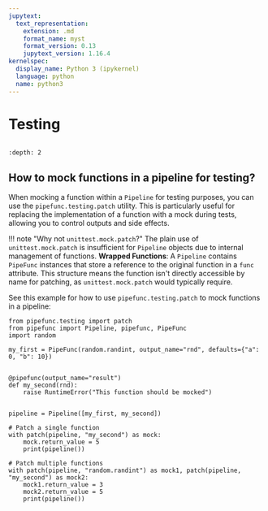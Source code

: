 ```yaml
---
jupytext:
  text_representation:
    extension: .md
    format_name: myst
    format_version: 0.13
    jupytext_version: 1.16.4
kernelspec:
  display_name: Python 3 (ipykernel)
  language: python
  name: python3
---
```


# Testing

```{try-notebook}
```

```{contents} ToC
:depth: 2
```

## How to mock functions in a pipeline for testing?

When mocking a function within a `Pipeline` for testing purposes, you can use the `pipefunc.testing.patch` utility.
This is particularly useful for replacing the implementation of a function with a mock during tests, allowing you to control outputs and side effects.

!!! note "Why not `unittest.mock.patch`?"
    The plain use of `unittest.mock.patch` is insufficient for `Pipeline` objects due to internal management of functions.
    **Wrapped Functions**: A `Pipeline` contains `PipeFunc` instances that store a reference to the original function in a `func` attribute.
    This structure means the function isn't directly accessible by name for patching, as `unittest.mock.patch` would typically require.

See this example for how to use `pipefunc.testing.patch` to mock functions in a pipeline:

```{code-cell} ipython3
from pipefunc.testing import patch
from pipefunc import Pipeline, pipefunc, PipeFunc
import random

my_first = PipeFunc(random.randint, output_name="rnd", defaults={"a": 0, "b": 10})


@pipefunc(output_name="result")
def my_second(rnd):
    raise RuntimeError("This function should be mocked")


pipeline = Pipeline([my_first, my_second])

# Patch a single function
with patch(pipeline, "my_second") as mock:
    mock.return_value = 5
    print(pipeline())

# Patch multiple functions
with patch(pipeline, "random.randint") as mock1, patch(pipeline, "my_second") as mock2:
    mock1.return_value = 3
    mock2.return_value = 5
    print(pipeline())
```
